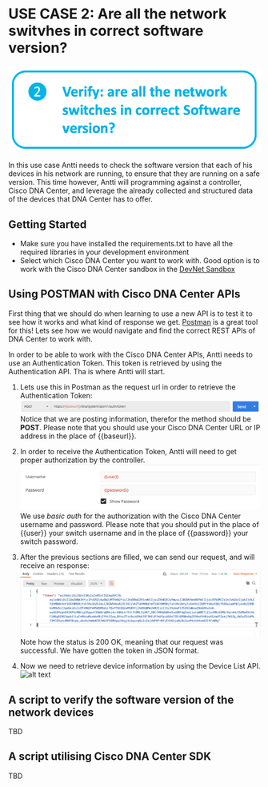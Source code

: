 # USE CASE 2: Are all the network switvhes in correct software version?

![alt text](/images/swim.png "Software Image check use case")

In this use case Antti needs to check the software version that each of his devices in his network are running, to ensure that they are running on a safe version. This time however, Antti will programming against a controller, Cisco DNA Center, and leverage the already collected and structured data of the devices that DNA Center has to offer. 

## Getting Started
- Make sure you have installed the requirements.txt to have all the required libraries in your development environment
- Select which Cisco DNA Center you want to work with. Good option is to work with the Cisco DNA Center sandbox in the [DevNet Sandbox](https://devnetsandbox.cisco.com/)

## Using POSTMAN with Cisco DNA Center APIs

First thing that we should do when learning to use a new API is to test it to see how it works and what kind of response we get. [Postman](https://www.postman.com/) is a great tool for this! Lets see how we would navigate and find the correct REST APIs of DNA Center to work with.

In order to be able to work with the Cisco DNA Center APIs, Antti needs to use an Authentication Token. This token is retrieved by using the Authentication API. Tha is where Antti will start. 

1. Lets use this in Postman as the request url in order to retrieve the Authentication Token:
![alt text](images/postman_dnac_auth_url.png "Postman Authentication URL")
Notice that we are posting information, therefor the method should be **POST**.
Please note that you should use your Cisco DNA Center URL or IP address in the place of {{baseurl}}. 

2. In order to receive the Authentication Token, Antti will need to get proper authorization by the controller. 
![alt text](images/postman_dnac_auth.png "Postman DNA Center credentials")
We use *basic auth* for the authorization with the Cisco DNA Center username and password. Please note that you should put in the place of {{user}} your switch username and in the place of {{password}} your switch password.

3. After the previous sections are filled, we can send our request, and will receive an response:
![alt text](images/postman_dnac_token.png "Postman DNA Center Token Retrieved")
Note how the status is 200 OK, meaning that our request was successful. We have gotten the token in JSON format. 

4. Now we need to retrieve device information by using the Device List API. 
![alt text](images/postman_dnac_devicelist.png "Postman Device List REST API")



## A script to verify the software version of the network devices

TBD


## A script utilising Cisco DNA Center SDK

TBD
